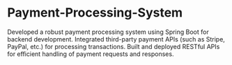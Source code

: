 # Payment-Processing-System
Developed a robust payment processing system using Spring Boot for backend development.  Integrated third-party payment APIs (such as Stripe, PayPal, etc.) for processing transactions.  Built and deployed RESTful APIs for efficient handling of payment requests and responses.
